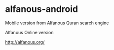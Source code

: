 alfanous-android
================

Mobile version from Alfanous Quran search engine


Alfanous Online version 

http://alfanous.org/
